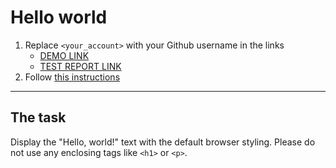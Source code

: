 # Hello world
1. Replace `<your_account>` with your Github username in the links
    - [DEMO LINK](https://FaychakA.github.io/layout_hello-world/) <br>
    - [TEST REPORT LINK](https://FaychakA.github.io/layout_hello-world/report/html_report/)
2. Follow [this instructions](https://mate-academy.github.io/layout_task-guideline/)
___

## The task 
Display the "Hello, world!" text with the default browser styling. Please do not 
use any enclosing tags like `<h1>` or `<p>`.
